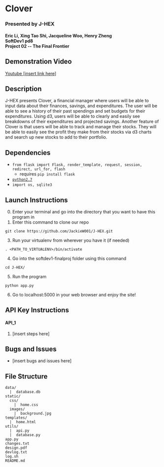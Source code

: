 # Clover
### Presented by J-HEX
#### Eric Li, Xing Tao Shi, Jacqueline Woo, Henry Zheng<br>SoftDev1 pd8<br>Project 02 -- The Final Frontier

## Demonstration Video
[Youtube [insert link here]](https://youtu.be/[insert_link_here])

## Description
J-HEX presents Clover, a financial manager where users will be able to input data about their finances, savings, and expenditures. The user will be able to see a history of their past spendings and set budgets for their expenditures. Using d3, users will be able to clearly and easily see breakdowns of their expenditures and projected savings. Another feature of Clover is that users will be able to track and manage their stocks. They will be able to easily see the profit they make from their stocks via d3 charts and search up new stocks to add to their portfolio. 

## Dependencies
* `from flask import Flask, render_template, request, session, redirect, url_for, flash`
  * requires `pip install flask`
* [`python2.7`](https://www.python.org/download/releases/2.7/)
* `import os, sqlite3`

## Launch Instructions
0. Enter your terminal and go into the directory that you want to have this program in
2. Enter this command to clone our repo
```
git clone https://github.com/JackieW001/J-HEX.git
```
3. Run your virtualenv from wherever you have it (if needed)
```
. <PATH_TO_VIRTUALENV>/bin/activate
```
4. Go into the softdev1-finalproj folder using this command
```
cd J-HEX/
```
5. Run the program
```
python app.py
```
6. Go to localhost:5000 in your web browser and enjoy the site!


## API Key Instructions

#### API_1
1. [insert steps here]

## Bugs and Issues
* [insert bugs and issues here]

## File Structure
```
data/
  |  database.db
static/
  css/
    |  home.css
  images/
    |  background.jpg
templates/
  |  home.html
utils/
  |  api.py
  |  database.py
app.py
changes.txt
design.pdf
devlog.txt
log.sh
README.md
```

